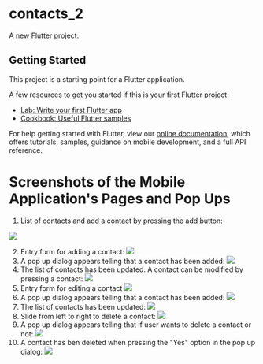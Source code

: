 # contacts_2

A new Flutter project.

## Getting Started

This project is a starting point for a Flutter application.

A few resources to get you started if this is your first Flutter project:

- [Lab: Write your first Flutter app](https://flutter.dev/docs/get-started/codelab)
- [Cookbook: Useful Flutter samples](https://flutter.dev/docs/cookbook)

For help getting started with Flutter, view our
[online documentation](https://flutter.dev/docs), which offers tutorials,
samples, guidance on mobile development, and a full API reference.

# Screenshots of the Mobile Application's Pages and Pop Ups
1. List of contacts and add a contact by pressing the add button:

![](https://github.com/AY2020-2021-CpE-OJT/Alova_Task_004_Cloud_MobileApp/blob/images/Mobile%20App%20Navigation%20Screenshots/1_contactListDisplay.jpg)

2. Entry form for adding a contact:
![](https://github.com/AY2020-2021-CpE-OJT/Alova_Task_004_Cloud_MobileApp/blob/images/Mobile%20App%20Navigation%20Screenshots/2_createContactEntryForm.jpg)
3. A pop up dialog appears telling that a contact has been added:
![](https://github.com/AY2020-2021-CpE-OJT/Alova_Task_004_Cloud_MobileApp/blob/images/Mobile%20App%20Navigation%20Screenshots/3_contactHasBeenAdded.jpg)
4. The list of contacts has been updated. A contact can be modified by pressing a contact:
![](https://github.com/AY2020-2021-CpE-OJT/Alova_Task_004_Cloud_MobileApp/blob/images/Mobile%20App%20Navigation%20Screenshots/4_contactListDisplayUpdated.jpg)
5. Entry form for editing a contact
![](https://github.com/AY2020-2021-CpE-OJT/Alova_Task_004_Cloud_MobileApp/blob/images/Mobile%20App%20Navigation%20Screenshots/5_modifyContact.jpg)
6. A pop up dialog appears telling that a contact has been added:
![](https://github.com/AY2020-2021-CpE-OJT/Alova_Task_004_Cloud_MobileApp/blob/images/Mobile%20App%20Navigation%20Screenshots/6_editContactEntryForm.jpg)
7. The list of contacts has been updated:
![](https://github.com/AY2020-2021-CpE-OJT/Alova_Task_004_Cloud_MobileApp/blob/images/Mobile%20App%20Navigation%20Screenshots/7_contactHasBeenEdited.jpg)
8. Slide from left to right to delete a contact:
![](https://github.com/AY2020-2021-CpE-OJT/Alova_Task_004_Cloud_MobileApp/blob/images/Mobile%20App%20Navigation%20Screenshots/8_slideToDelete.jpg)
9. A pop up dialog appears telling that if user wants to delete a contact or not:
![](https://github.com/AY2020-2021-CpE-OJT/Alova_Task_004_Cloud_MobileApp/blob/images/Mobile%20App%20Navigation%20Screenshots/9_deleteConfirmation.jpg)
10. A contact has ben deleted when pressing the "Yes" option in the pop up dialog:
![](https://github.com/AY2020-2021-CpE-OJT/Alova_Task_004_Cloud_MobileApp/blob/images/Mobile%20App%20Navigation%20Screenshots/10_contactHasBeenDeleted.jpg)


